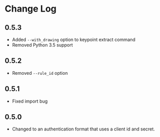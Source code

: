 # Change Log

## 0.5.3

- Added `--with_drawing` option to keypoint extract command
- Removed Python 3.5 support

## 0.5.2

- Removed `--rule_id` option

## 0.5.1

- Fixed import bug

## 0.5.0

- Changed to an authentication format that uses a client id and secret.
